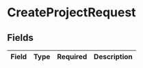 # CreateProjectRequest


## Fields

| Field       | Type        | Required    | Description |
| ----------- | ----------- | ----------- | ----------- |